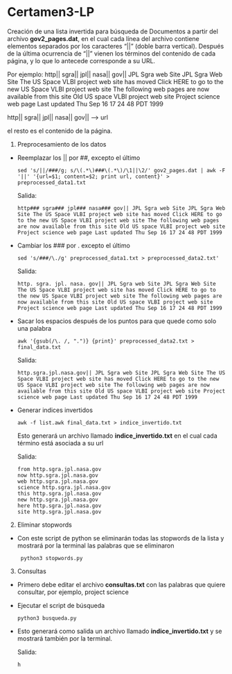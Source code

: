 # Certamen3-LP
Creación de una lista invertida para búsqueda de Documentos a partir del archivo **gov2_pages.dat**, en el cual cada línea del archivo contiene elementos separados por los caracteres “||” (doble barra vertical). Después de la última ocurrencia de “||” vienen los términos del contenido de cada página, y lo que lo antecede corresponde a su URL.

Por ejemplo:
http|| sgra|| jpl|| nasa|| gov|| JPL Sgra web Site JPL Sgra Web Site The US Space VLBI project web site has moved Click HERE to go to the new US Space VLBI project web site The following web pages are now available from this site Old US space VLBI project web site Project science web page Last updated Thu Sep 16 17 24 48 PDT 1999

http|| sgra|| jpl|| nasa|| gov|| --> url

el resto es el contenido de la página.


1) Preprocesamiento de los datos

* Reemplazar los || por ##, excepto el último

      sed 's/||/###/g; s/\(.*\)###\(.*\)/\1||\2/' gov2_pages.dat | awk -F '||' '{url=$1; content=$2; print url, content}' > preprocessed_data1.txt

    Salida:

      http### sgra### jpl### nasa### gov|| JPL Sgra web Site JPL Sgra Web Site The US Space VLBI project web site has moved Click HERE to go to the new US Space VLBI project web site The following web pages are now available from this site Old US space VLBI project web site Project science web page Last updated Thu Sep 16 17 24 48 PDT 1999

* Cambiar los ### por . excepto el último

      sed 's/###/\./g' preprocessed_data1.txt > preprocessed_data2.txt'

    Salida:
  
      http. sgra. jpl. nasa. gov|| JPL Sgra web Site JPL Sgra Web Site The US Space VLBI project web site has moved Click HERE to go to the new US Space VLBI project web site The following web pages are now available from this site Old US space VLBI project web site Project science web page Last updated Thu Sep 16 17 24 48 PDT 1999
  
* Sacar los espacios después de los puntos para que quede como solo una palabra

      awk '{gsub(/\. /, ".")} {print}' preprocessed_data2.txt > final_data.txt

     Salida:
  
      http.sgra.jpl.nasa.gov|| JPL Sgra web Site JPL Sgra Web Site The US Space VLBI project web site has moved Click HERE to go to the new US Space VLBI project web site The following web pages are now available from this site Old US space VLBI project web site Project science web page Last updated Thu Sep 16 17 24 48 PDT 1999
  
* Generar indices invertidos

      awk -f list.awk final_data.txt > indice_invertido.txt

    Esto generará un archivo llamado **indice_invertido.txt** en el cual cada término está asociada a su url

    Salida:

      from http.sgra.jpl.nasa.gov
      now http.sgra.jpl.nasa.gov
      web http.sgra.jpl.nasa.gov
      science http.sgra.jpl.nasa.gov
      this http.sgra.jpl.nasa.gov
      new http.sgra.jpl.nasa.gov
      here http.sgra.jpl.nasa.gov
      site http.sgra.jpl.nasa.gov
  
2) Eliminar stopwords

* Con este script de python se eliminarán todas las stopwords de la lista y mostrará por la terminal las palabras que se eliminaron

       python3 stopwords.py
   
3) Consultas

* Primero debe editar el archivo **consultas.txt** con las palabras que quiere consultar, por ejemplo, project science
  
* Ejecutar el script de búsqueda

      python3 busqueda.py
* Esto generará como salida un archivo llamado **indice_invertido.txt** y se mostrará también por la terminal.

  Salida:
  
      h
